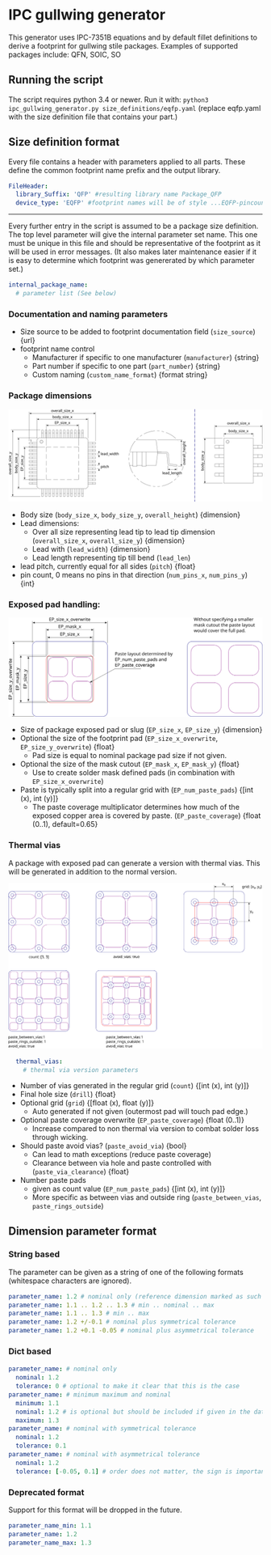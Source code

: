 # IPC gullwing generator

This generator uses IPC-7351B equations and by default fillet definitions to derive a footprint for gullwing stile packages.
Examples of supported packages include: QFN, SOIC, SO

## Running the script

The script requires python 3.4 or newer. Run it with:
`python3 ipc_gullwing_generator.py size_definitions/eqfp.yaml` (replace eqfp.yaml with the size definition file that contains your part.)

## Size definition format

Every file contains a header with parameters applied to all parts. These define the common footprint name prefix and the output library.

``` yaml
FileHeader:
  library_Suffix: 'QFP' #resulting library name Package_QFP
  device_type: 'EQFP' #footprint names will be of style ...EQFP-pincount_...
```

---

Every further entry in the script is assumed to be a package size definition. The top level parameter will give the internal parameter set name. This one must be unique in this file and should be representative of the footprint as it will be used in error messages. (It also makes later maintenance easier if it is easy to determine which footprint was genererated by which parameter set.)

``` yaml
internal_package_name:
  # parameter list (See below)
```

### Documentation and naming parameters
- Size source to be added to footprint documentation field (`size_source`) {url}
- footprint name control
  - Manufacturer if specific to one manufacturer (`manufacturer`) {string}
  - Part number if specific to one part (`part_number`) {string}
  - Custom naming (`custom_name_format`) {format string}

### Package dimensions
![dimension example](./documentation/dimension_system.svg)
- Body size (`body_size_x`, `body_size_y`, `overall_height`) {dimension}
- Lead dimensions:
  - Over all size representing lead tip to lead tip dimension (`overall_size_x`, `overall_size_y`) {dimension}
  - Lead with (`lead_width`) {dimension}
  - Lead length representing tip till bend (`lead_len`)
- lead pitch, currently equal for all sides (`pitch`) {float}
- pin count, 0 means no pins in that direction (`num_pins_x`, `num_pins_y`) {int}


### Exposed pad handling:
![exposed pad example](../documentation/ep_handling.svg)
- Size of package exposed pad or slug (`EP_size_x`, `EP_size_y`) {dimension}
- Optional the size of the footprint pad (`EP_size_x_overwrite`, `EP_size_y_overwrite`) {float}
   - Pad size is equal to nominal package pad size if not given.
- Optional the size of the mask cutout (`EP_mask_x`, `EP_mask_y`) {float}
   - Use to create solder mask defined pads (in combination with `EP_size_x_overwrite`)
- Paste is typically split into a regular grid with (`EP_num_paste_pads`) {[int (x), int (y)]}
  - The paste coverage multiplicator determines how much of the exposed copper area is covered by paste. (`EP_paste_coverage`) {float (0..1), default=0.65}

### Thermal vias
A package with exposed pad can generate a version with thermal vias. This will be generated in addition to the normal version.

![exposed pad example](../documentation/thermal_vias.svg)

``` yaml
  thermal_vias:
    # thermal via version parameters
```
- Number of vias generated in the regular grid (`count`) {[int (x), int (y)]}
- Final hole size (`drill`) {float}
- Optional grid (`grid`) {[float (x), float (y)]}
  - Auto generated if not given (outermost pad will touch pad edge.)
- Optional paste coverage overwrite (`EP_paste_coverage`) {float (0..1)}
  - Increase compared to non thermal via version to combat solder loss through wicking.
- Should paste avoid vias? (`paste_avoid_via`) {bool}
  - Can lead to math exceptions (reduce paste coverage)
  - Clearance between via hole and paste controlled with (`paste_via_clearance`) {float}
- Number paste pads
  - given as count value (`EP_num_paste_pads`) {[int (x), int (y)]}
  - More specific as between vias and outside ring (`paste_between_vias`, `paste_rings_outside`)


## Dimension parameter format

### String based

The parameter can be given as a string of one of the following formats (whitespace characters are ignored).

```yaml
parameter_name: 1.2 # nominal only (reference dimension marked as such in datasheet)
parameter_name: 1.1 .. 1.2 .. 1.3 # min .. nominal .. max
parameter_name: 1.1 .. 1.3 # min .. max
parameter_name: 1.2 +/-0.1 # nominal plus symmetrical tolerance
parameter_name: 1.2 +0.1 -0.05 # nominal plus asymmetrical tolerance
```

### Dict based

```yaml
parameter_name: # nominal only
  nominal: 1.2
  tolerance: 0 # optional to make it clear that this is the case
parameter_name: # minimum maximum and nominal
  minimum: 1.1
  nominal: 1.2 # is optional but should be included if given in the datasheet
  maximum: 1.3
parameter_name: # nominal with symmetrical tolerance
  nominal: 1.2
  tolerance: 0.1
parameter_name: # nominal with asymmetrical tolerance
  nominal: 1.2
  tolerance: [-0.05, 0.1] # order does not matter, the sign is important.
```

### Deprecated format

Support for this format will be dropped in the future.

```yaml
parameter_name_min: 1.1
parameter_name: 1.2
parameter_name_max: 1.3
```
